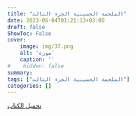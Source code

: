 ```yaml
---
title: "الملحمة الحسينية الجزء الثالث"
date: 2023-06-04T01:21:13+03:00
draft: false
ShowToc: False
cover:
    image: img/37.png
    alt: 'صورة'
    caption: ''
#    hidden: false
summary: 
tags: ["الملحمة الحسينية الجزء الثالث"]
categories: []
---
```

[تحميل الكتاب](./../../books/37.pdf)

